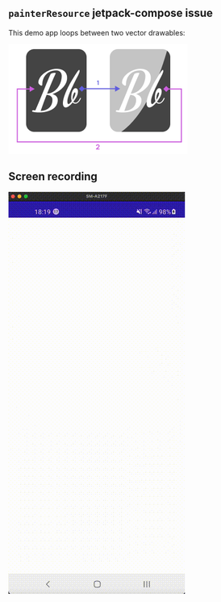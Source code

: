 `painterResource` jetpack-compose issue
---------------------------------------

This demo app loops between two vector drawables:

![illustration](/illustration.png)


## Screen recording

![screen_recording](/screen_recording.gif)
